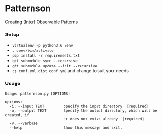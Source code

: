 # Patternson

Creating (Inter) Observable Patterns

### Setup
 * `virtualenv -p python3.6 venv`
 * `. venv/bin/activate`
 * `pip install -r requirements.txt`
 * `git submodule sync --recursive`
 * `git submodule update --init --recursive`
 * `cp conf.yml.dist conf.yml` and change to suit your needs

### Usage
```
Usage: patternson.py [OPTIONS]

Options:
  -i, --input TEXT         Specify the input directory  [required]
  -o, --output TEXT        Specify the output directory, which will be created, if
                           it does not exist already  [required]
  -v, --verbose
  --help                   Show this message and exit.
```